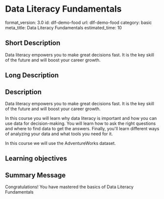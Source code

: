 # Data Literacy Fundamentals
format_version: 3.0
id: dlf-demo-food
url: dlf-demo-food
category: basic
meta_title: Data Literacy Fundamentals
estimated_time: 10


## Short Description

Data literacy empowers you to make great decisions fast. It is the key skill of the future and will boost your career growth.

## Long Description

<div class="course_information description-div">
<h2>Description</h2>
<p>Data literacy empowers you to make great decisions fast. It is the key skill of the future and will boost your career growth.</p>
<p>In this course you will learn why data literacy is important and how you can use data for decision-making. You will learn how to ask the right questions and where to find data to get the answers. Finally, you'll learn different ways of analyzing your data and what tools you need for it.
</p>
<p>In this course we will use the AdventureWorks dataset.</p>
</div>

## Learning objectives

## Summary Message

Congratulations! You have mastered the basics of Data Literacy Fundamentals
